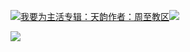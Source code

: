 [![](https://res.chinacath.cn/web/2024/11/08/1731030050068.png@!w100h100)我要为主活专辑：天韵作者：周至教区![](https://res.chinacath.cn/web/icon/play-128.png)](http://www.zhouzhidiocese.com/track/109921)

![](https://res.chinacath.cn/web/images/2022/12/02/1669945452258.jpg)